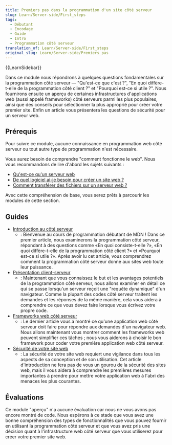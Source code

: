 ```yaml
---
title: Premiers pas dans la programmation d'un site côté serveur
slug: Learn/Server-side/First_steps
tags:
  - Débutant
  - Encodage
  - Guide
  - Intro
  - Programmation côté serveur
translation_of: Learn/Server-side/First_steps
original_slug: Learn/Server-side/Premiers_pas
---
```

{{LearnSidebar}}

Dans ce module nous répondrons à quelques questions fondamentales sur la programmation côté serveur — "Qu'est-ce que c'est ?", "En quoi diffère-t-elle de la programmation côté client ?" et "Pourquoi est-ce si utile ?". Nous fournirons ensuite un aperçu de certaines infrastructures d'applications web (aussi appelé frameworks) côté serveurs parmi les plus populaires, ainsi que des conseils pour sélectionner la plus approprié pour créer votre premier site. Enfin un article vous présentera les questions de sécurité pour un serveur web.

## Prérequis

Pour suivre ce module, aucune connaissance en programmation web côté serveur ou tout autre type de programmation n'est nécessaire.

Vous aurez besoin de comprendre "comment fonctionne le web". Nous vous recommandons de lire d'abord les sujets suivants :

- [Qu'est-ce qu'un serveur web](/fr/Apprendre/Qu_est-ce_qu_un_serveur_web)
- [De quel logiciel ai-je besoin pour créer un site web ?](/fr/Apprendre/Quels_logiciels_sont_n%C3%A9cessaires_pour_construire_un_site_web)
- [Comment transférer des fichiers sur un serveur web ?](/fr/Apprendre/Transf%C3%A9rer_des_fichiers_vers_un_serveur_web)

Avec cette compréhension de base, vous serez prêts à parcourir les modules de cette section.

## Guides

- [Introduction au côté serveur](/fr/docs/Learn/Server-side/Premiers_pas/Introduction)
  - : Bienvenue au cours de programmation débutant de MDN ! Dans ce premier article, nous examinerons la programmation côté serveur, répondant à des questions comme «En quoi consiste-t-elle ?», «En quoi diffère-t-elle de la programmation côté client ?» et «Pourquoi est-ce si utile ?». Après avoir lu cet article, vous comprendrez comment la programmation côté serveur donne aux sites web toute leur puissance.
- [Présentation client-serveur](/fr/docs/Learn/Server-side/Premiers_pas/Client-Serveur)
  - : Maintenant que vous connaissez le but et les avantages potentiels de la programmation côté serveur, nous allons examiner en détail ce qui se passe lorsqu'un serveur reçoit une "requête dynamique" d'un navigateur. Comme la plupart des codes côté serveur traitent les demandes et les réponses de la même manière, cela vous aidera à comprendre ce que vous devez faire lorsque vous écrivez votre propre code.
- [Frameworks web côté serveur](/fr/docs/Learn/Server-side/Premiers_pas/Web_frameworks)
  - : Le dernier article vous a montré ce qu'une application web côté serveur doit faire pour répondre aux demandes d'un navigateur web. Nous allons maintenant vous montrer comment les frameworks web peuvent simplifier ces tâches ; nous vous aiderons à choisir le bon framework pour coder votre première application web côté serveur.
- [Sécurité de votre site web](/fr/docs/Learn/Server-side/First_steps/Website_security)
  - : La sécurité de votre site web requiert une vigilance dans tous les aspects de sa conception et de son utilisation. Cet article d'introduction ne fera pas de vous un gourou de la sécurité des sites web, mais il vous aidera à comprendre les premières mesures importantes à prendre pour mettre votre application web à l'abri des menaces les plus courantes.

## Évaluations

Ce module "aperçu" n'a aucune évaluation car nous ne vous avons pas encore montré de code. Nous espérons à ce stade que vous avez une bonne compréhension des types de fonctionnalités que vous pouvez fournir en utilisant la programmation côté serveur et que vous avez pris une décision quant à l'infrastructure web côté serveur que vous utiliserez pour créer votre premier site web.
